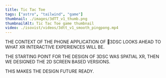 ```yaml
---
title: Tic Tac Toe
tags: ["astro", "tailwind", "game"]
thumbnail: ./images/3dTT_v1_thumb.png
thumbnailAlt: Tic Tac Toe game thumbnail
video: ./isovist/videos/3dtt_v1_smooth_pingpong.mp4
---
```


THE CONTEXT OF THE PHONE APPLICATION OF 3DSC LOOKS AHEAD TO WHAT XR INTERACTIVE EXPERIENCES WILL BE.


THE STARTING POINT FOR THE DESIGN OF 3DSC
WAS SPATIAL XR, THEN WE DESIGNED THE 2D
SCREEN BASED VERSIONS.

THIS MAKES THE DESIGN FUTURE READY. 
